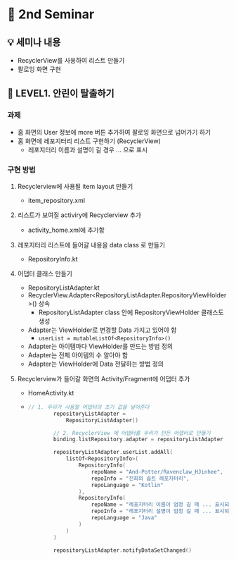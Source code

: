 # 📌 2nd Seminar 

## 💡 세미나 내용

- RecyclerView를 사용하여 리스트 만들기
- 팔로잉 화면 구현



## 🐣 LEVEL1. 안린이 탈출하기

### 과제

- 홈 화면의 User 정보에 more 버튼 추가하여 팔로잉 화면으로 넘어가기 하기
- 홈 화면에 레포지터리 리스트 구현하기 (RecyclerView)
  - 레포지터리 이름과 설명이 길 경우 ... 으로 표시



### 구현 방법

1. Recyclerview에 사용될 item layout 만들기 

   - item_repository.xml

2. 리스트가 보여질 activiry에 Recyclerview 추가 

   - activity_home.xml에 추가함

3. 레포지터리 리스트에 들어갈 내용을 data class 로 만들기

   - RepositoryInfo.kt

4. 어댑터 클래스 만들기

   - RepositoryListAdapter.kt
   - RecyclerView.Adapter<RepositoryListAdapter.RepositoryViewHolder>() 상속
     - RepositoryListAdapter class 안에 RepositoryViewHolder 클래스도 생성 
   - Adapter는 ViewHolder로 변경할 Data 가지고 있어야 함
     - ``` userList = mutableListOf<RepositoryInfo>() ```
   - Adapter는 아이템마다 ViewHolder를 만드는 방법 정의
   - Adapter는 전체 아이템의 수 알아야 함
   - Adapter는 ViewHolder에 Data 전달하는 방법 정의

5. Recyclerview가 들어갈 화면의 Activity/Fragment에 어댑터 추가

   - HomeActivity.kt

   - ``` kotlin
     // 1. 우리가 사용할 어뎁터의 초기 값을 넣어준다
             repositoryListAdapter =
                 RepositoryListAdapter()
     
             // 2. RecyclerView 에 어뎁터를 우리가 만든 어뎁터로 만들기
             binding.listRepository.adapter = repositoryListAdapter
     
             repositoryListAdapter.userList.addAll(
                 listOf<RepositoryInfo>(
                     RepositoryInfo(
                         repoName = "And-Potter/Ravenclaw_HJinhee",
                         repoInfo = "진희의 솝트 레포지터리",
                         repoLanguage = "Kotlin"
                     ),
                     RepositoryInfo(
                         repoName = "레포지터리 이름이 엄청 길 때 ... 표시되도록 하는거 보여주려고 이렇게 길게 쎄보는 중입니다아",
                         repoInfo = "레포지터리 설명이 엄청 길 때 ... 표시되도록 하는거 보여주려고 이렇게 길게 쎄보는 중입니다아",
                         repoLanguage = "Java"
                     )
                 )
             )
     
             repositoryListAdapter.notifyDataSetChanged()
     ```



